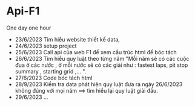 # Api-F1

One day one hour

- 23/6/2023 Tìm hiểu website thiết kế data,
- 24/6/2023 setup project
- 25/6/2023 Call api của web F1 để xem cấu trúc html để bóc tách
- 26/6/2023 Tìm hiểu quy luật theo từng năm "Mỗi năm sẽ có các cuộc đua ở các nước , ở mỗi nước sẽ có các giải như : fastest laps, pit stop summary , starting grid ,... ".
- 27/6/2023 Code bóc tách html
- 28/9/2023 Kiểm tra data phát hiện quy luật đưa ra ngày 26/6/2023 không đúng với mọi năm ==> tìm hiểu lại quy luật giải đấu.
- 29/6/2023 ...

